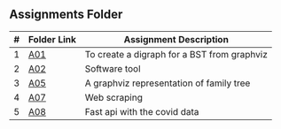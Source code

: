 ##  Assignments Folder

|   #   | Folder Link | Assignment Description |
| :---: | ----------- | ---------------------- |
|   1   | [A01](https://github.com/RakeshRapalli6/4883-Software-Tools/tree/main/Assignments/A01) | To create a digraph for a BST from graphviz |
|   2   | [A02](https://github.com/RakeshRapalli6/4883-Software-Tools/tree/main/Assignments/A02) | Software tool
|   3   | [A05](https://github.com/RakeshRapalli6/4883-Software-Tools/tree/main/Assignments/A05) | A graphviz representation of family tree
|   4   | [A07](https://github.com/RakeshRapalli6/4883-Software-Tools/tree/main/Assignments/A07) | Web scraping 
|   5   | [A08](https://github.com/RakeshRapalli6/4883-Software-Tools/tree/main/Assignments/A08) | Fast api with the covid data





